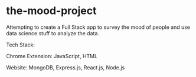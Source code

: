 # the-mood-project
Attempting to create a Full Stack app to survey the mood of people and use data science stuff to analyze the data.

Tech Stack:

Chrome Extension: JavaScript, HTML

Website: MongoDB, Express.js, React.js, Node.js
